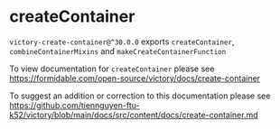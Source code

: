 # createContainer

`victory-create-container@^30.0.0` exports `createContainer`, `combineContainerMixins` and `makeCreateContainerFunction`

To view documentation for `createContainer` please see https://formidable.com/open-source/victory/docs/create-container

To suggest an addition or correction to this documentation please see https://github.com/tiennguyen-ftu-k52/victory/blob/main/docs/src/content/docs/create-container.md